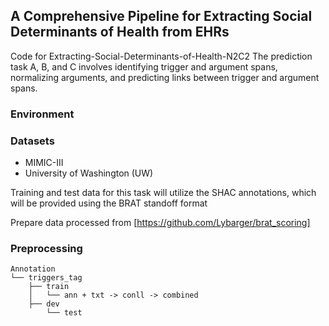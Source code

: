 ## A Comprehensive Pipeline for Extracting Social Determinants of Health from EHRs

Code for Extracting-Social-Determinants-of-Health-N2C2
The prediction task A, B, and C involves identifying trigger and argument spans, normalizing arguments, and predicting links between trigger and argument spans. 



### Environment

### Datasets

- MIMIC-III
- University of Washington (UW)

Training and test data for this task will utilize the SHAC annotations, which will be provided using the BRAT standoff format

Prepare data processed from [https://github.com/Lybarger/brat_scoring]


### Preprocessing



```
Annotation
└── triggers_tag
	├── train
	│   └── ann + txt -> conll -> combined 
 	├── dev
        └── test

```



